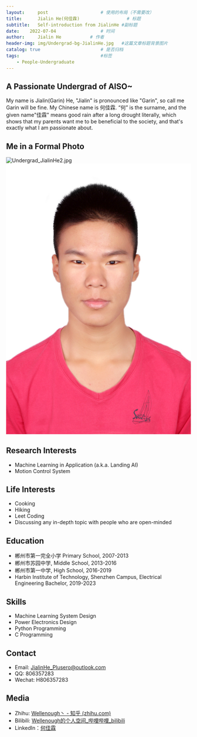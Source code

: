 ```yaml
---
layout:     post   				    # 使用的布局（不需要改）
title:      Jialin He(何佳霖)  				# 标题 
subtitle:   Self-introduction from JialinHe #副标题
date:    2022-07-04 				# 时间
author:     Jialin He 			# 作者
header-img: img/Undergrad-bg-JialinHe.jpg 	#这篇文章标题背景图片
catalog: true 						# 是否归档
tags:								#标签
    - People-Undergraduate
---
```


## A Passionate Undergrad of AISO~

My name is Jialin(Garin) He, "Jialin" is pronounced like "Garin", so call me Garin will be fine. My Chinese name is 何佳霖. “何” is the surname, and the given name"佳霖" means good rain after a long drought literally, which shows that my parents want me to be beneficial to the society, and that's exactly what I am passionate about.

## Me in a Formal Photo

![Undergrad_JialinHe2.jpg](https://gitee.com/plusero/plusero/raw/master/img/picsInURL/Undergrad_JialinHeFormal.jpg)
![Undergrad_JialinHe2.jpg](/img/HaoLi.JPG)

## Research Interests

+ Machine Learning in Application (a.k.a. Landing AI)
+ Motion Control System

## Life Interests

+ Cooking
+ Hiking
+ Leet Coding
+ Discussing any in-depth topic with people who are open-minded

## Education

+ 郴州市第一完全小学 Primary School, 2007-2013
+ 郴州市苏园中学, Middle School, 2013-2016
+ 郴州市第一中学, High School, 2016-2019
+ Harbin Institute of Technology, Shenzhen Campus, Electrical Engineering Bachelor, 2019-2023

## Skills

+ Machine Learning System Design
+ Power Electronics Design
+ Python Programming
+ C Programming

## Contact

+ Email: JialinHe_Plusero@outlook.com
+ QQ: 806357283
+ Wechat: H806357283

## Media

+ Zhihu: [Wellenough丶 - 知乎 (zhihu.com)](https://www.zhihu.com/people/jan-air-83)
+ Bilibili: [Wellenough的个人空间_哔哩哔哩_bilibili](https://space.bilibili.com/33557305)
+ LinkedIn：[何佳霖](https://www.linkedin.com/in/佳霖-何-62033b19a/)

